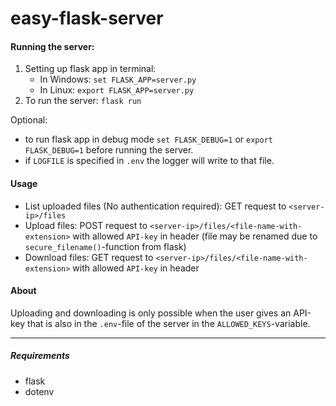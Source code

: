 # easy-flask-server
#### Running the server:
1. Setting up flask app in terminal:
    - In Windows: `set FLASK_APP=server.py`
    - In Linux: `export FLASK_APP=server.py`
2. To run the server: `flask run`
 
 Optional: 
 - to run flask app in debug mode `set FLASK_DEBUG=1` or `export FLASK_DEBUG=1` before running the server.
 - if `LOGFILE` is specified in `.env` the logger will write to that file.
 
 #### Usage
 - List uploaded files (No authentication required): GET request to `<server-ip>/files`
 - Upload files: POST request to `<server-ip>/files/<file-name-with-extension>` with allowed `API-key` in header (file may be renamed due to `secure_filename()`-function from flask)
 - Download files: GET request to `<server-ip>/files/<file-name-with-extension>` with allowed `API-key` in header
 
 #### About
 Uploading and downloading is only possible when the user gives an API-key that is also in the `.env`-file of the server in the `ALLOWED_KEYS`-variable.
 
---
##### Requirements
- flask
- dotenv
